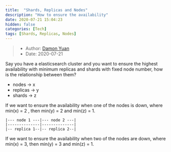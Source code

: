 ```yaml
---
title:  "Shards, Replicas and Nodes"
description: "How to ensure the availability"
date: 2020-07-21 15:04:23
hidden: false
categories: [Tech]
tags: [Shards, Replicas, Nodes]
---
```


> * Author: [Damon Yuan](https://www.damonyuan.com)
> * Date: 2020-07-21

Say you have a elasticsearch cluster and you want to ensure the highest availability with minimum replicas and shards with fixed node number, how is the relationship between them?

  - nodes -> x
  - replicas -> y
  - shards -> z
  
If we want to ensure the availability when one of the nodes is down, where min(x) = 2 , then min(y) = 2 and min(z) = 1.

    |--- node 1 ---|--- node 2 ---|
    |--------------|--------------|
    |-- replica 1--|-- replica 2--|
    
If we want to ensure the availability when two of the nodes are down, where min(x) = 3, then min(y) = 3 and min(z) = 1. 
    